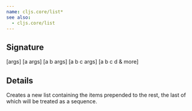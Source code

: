 ```yaml
---
name: cljs.core/list*
see also:
  - cljs.core/list
---
```


## Signature
[args]
[a args]
[a b args]
[a b c args]
[a b c d & more]


## Details

Creates a new list containing the items prepended to the rest, the last of which
will be treated as a sequence.
